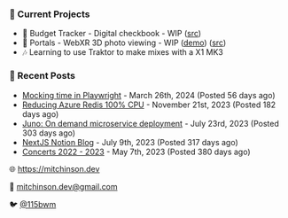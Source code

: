 ### 📌 Current Projects
- 💸 Budget Tracker - Digital checkbook - WIP ([src](https://github.com/bmitchinson/budget-entry))
- 📸 Portals - WebXR 3D photo viewing - WIP ([demo](https://portals.mitchinson.dev/)) ([src](https://github.com/bmitchinson/vr-jpg-viewer-webxr))
- 🎶 Learning to use Traktor to make mixes with a X1 MK3

### 📝 Recent Posts

- [Mocking time in Playwright](https://blog.mitchinson.dev/playwright-mock-time) - March 26th, 2024 (Posted 56 days ago)
- [Reducing Azure Redis 100% CPU](https://blog.mitchinson.dev/redis-cpu) - November 21st, 2023 (Posted 182 days ago)
- [Juno: On demand microservice deployment](https://blog.mitchinson.dev/juno) - July 23rd, 2023 (Posted 303 days ago)
- [NextJS Notion Blog](https://blog.mitchinson.dev/blog-2023) - July 9th, 2023 (Posted 317 days ago)
- [Concerts 2022 - 2023](https://blog.mitchinson.dev/concerts-2023) - May 7th, 2023 (Posted 380 days ago)

🌐 https://mitchinson.dev

💌 mitchinson.dev@gmail.com

🐦 [@115bwm](https://twitter.com/115bwm)